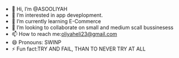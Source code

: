 - 👋 Hi, I’m @ASOOLIYAH
- 👀 I’m interested in app deveplopment.
- 🌱 I’m currently learning E-Commerce
- 💞️ I’m looking to collaborate on small and medium scall bussinesess
- 📫 How to reach me:oliyaheli23@gmail.com 
- 😄 Pronouns: SWINP
- ⚡ Fun fact:TRY AND FAIL, THAN TO NEVER TRY AT ALL 

<!---
ASOOLIYAH/ASOOLIYAH is a ✨ special ✨ repository because its `README.md` (this file) appears on your GitHub profile.
You can click the Preview link to take a look at your changes.
--->
